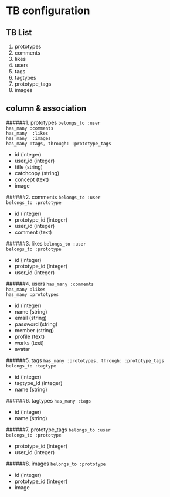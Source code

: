 # TB configuration
## TB List
1. prototypes 
2. comments
3. likes
4. users
5. tags
6. tagtypes
7. prototype_tags
8. images

## column & association
######1. prototypes
`belongs_to :user`  
`has_many :comments`  
`has_many  :likes`  
`has_many  :images`  
`has_many :tags, through: :prototype_tags`  
 - id (integer)
 - user_id (integer)
 - title (string)
 - catchcopy (string)
 - concept (text)
 - image

######2. comments
`belongs_to :user`  
`belongs_to :prototype`  
 - id (integer)
 - prototype_id (integer)
 - user_id (integer)
 - comment (text)

######3. likes
`belongs_to :user`  
`belongs_to :prototype`  
 - id (integer)
 - prototype_id (integer)
 - user_id (integer)

######4. users
`has_many :comments`  
`has_many :likes`  
`has_many :prototypes`  
 - id (integer)
 - name (string)
 - email (string)
 - password (string)
 - member (string)
 - profile (text)
 - works (text)
 - avatar

######5. tags
`has_many :prototypes, through: :prototype_tags`  
`belongs_to :tagtype`  
 - id (integer)
 - tagtype_id (integer)
 - name (string)

######6. tagtypes
`has_many :tags`  
 - id (integer)
 - name (string)

######7. prototype_tags
`belongs_to :user`  
`belongs_to :prototype`  
 - prototype_id (integer)
 - user_id (integer)

######8. images
`belongs_to :prototype`  
 - id (integer)
 - prototype_id (integer)
 - image
